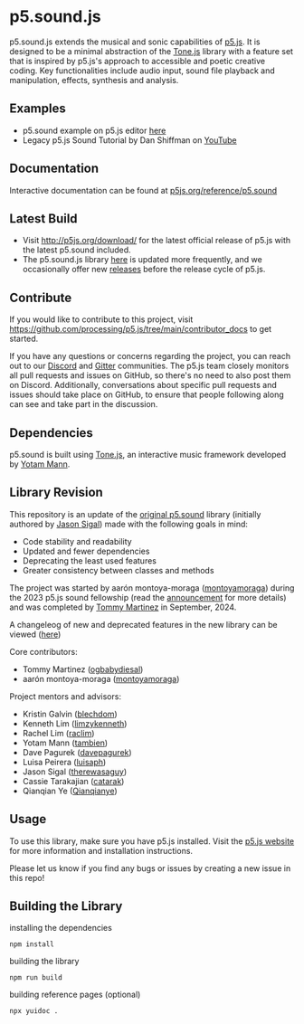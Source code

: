 # p5.sound.js

p5.sound.js extends the musical and sonic capabilities of [p5.js](https://p5js.org). It is designed to be a minimal abstraction of the [Tone.js](https://tonejs.github.io/) library with a feature set that is inspired by p5.js's approach to accessible and poetic creative coding. Key functionalities include audio input, sound file playback and manipulation, effects, synthesis and analysis.

## Examples

- p5.sound example on p5.js editor [here](https://editor.p5js.org/thomasjohnmartinez/collections/Dp0zGclVL)
- Legacy p5.js Sound Tutorial by Dan Shiffman on [YouTube](https://www.youtube.com/playlist?list=PLRqwX-V7Uu6aFcVjlDAkkGIixw70s7jpW)

## Documentation

Interactive documentation can be found at [p5js.org/reference/p5.sound](http://p5js.org/reference/p5.sound)

## Latest Build

- Visit http://p5js.org/download/ for the latest official release of p5.js with the latest p5.sound included.
- The p5.sound.js library [here](https://github.com/processing/p5.sound.js) is updated more frequently, and we occasionally offer new [releases](https://github.com/processing/p5.sound.js/releases) before the release cycle of p5.js.

## Contribute

If you would like to contribute to this project, visit https://github.com/processing/p5.js/tree/main/contributor_docs to get started.

If you have any questions or concerns regarding the project, you can reach out to our [Discord](https://discord.gg/HWzy4HpaEJ) and [Gitter](https://gitter.im/processing/p5.js-sound) communities. The p5.js team closely monitors all pull requests and issues on GitHub, so there's no need to also post them on Discord. Additionally, conversations about specific pull requests and issues should take place on GitHub, to ensure that people following along can see and take part in the discussion.

## Dependencies

p5.sound is built using [Tone.js](https://github.com/tonejs/Tone.js), an interactive music framework developed by [Yotam Mann](https://github.com/tambien).

## Library Revision

This repository is an update of the [original p5.sound](https://github.com/processing/p5.js-sound) library (initially authored by [Jason Sigal](https://github.com/therewasaguy)) made with the following goals in mind:

- Code stability and readability
- Updated and fewer dependencies
- Deprecating the least used features
- Greater consistency between classes and methods

The project was started by aarón montoya-moraga ([montoyamoraga](https://github.com/montoyamoraga)) during the 2023 p5.js sound fellowship (read the [announcement](https://medium.com/@ProcessingOrg/announcing-the-2023-p5-sound-fellow-aar%C3%B3n-montoya-moraga-7613450902f6) for more details) and was completed by [Tommy Martinez](https://github.com/ogbabydiesal) in September, 2024.

A changeleog of new and deprecated features in the new library can be viewed ([here](https://docs.google.com/spreadsheets/d/1pL0EVOlRTtfc6kcmK2rd9tZXpZal8FkJKALPb7app28/edit?gid=0#gid=0))

Core contributors:
- Tommy Martinez ([ogbabydiesal](https://github.com/ogbabydiesal))
- aarón montoya-moraga ([montoyamoraga](https://github.com/montoyamoraga))

Project mentors and advisors:
- Kristin Galvin ([blechdom](https://github.com/blechdom))
- Kenneth Lim ([limzykenneth](https://github.com/limzykenneth))
- Rachel Lim ([raclim](https://github.com/raclim))
- Yotam Mann ([tambien](https://github.com/tambien))
- Dave Pagurek ([davepagurek](https://github.com/davepagurek))
- Luisa Peirera ([luisaph](https://github.com/luisaph))
- Jason Sigal ([therewasaguy](https://github.com/therewasaguy))
- Cassie Tarakajian ([catarak](https://github.com/catarak))
- Qianqian Ye ([Qianqianye](https://github.com/Qianqianye))

## Usage

To use this library, make sure you have p5.js installed. Visit the [p5.js website](https://p5js.org/) for more information and installation instructions.

Please let us know if you find any bugs or issues by creating a new issue in this repo!

## Building the Library

installing the dependencies
```
npm install
```

building the library
```
npm run build
```

building reference pages (optional)
```
npx yuidoc .
```
